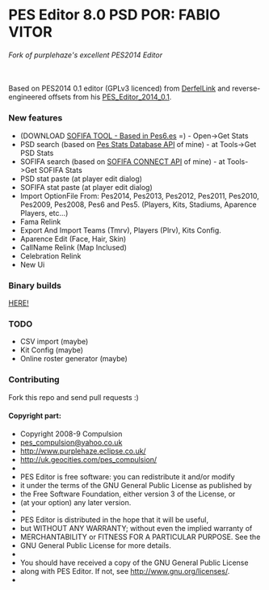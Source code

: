 # PES Editor 8.0 PSD POR: FABIO VITOR
###### Fork of purplehaze's excellent PES2014 Editor
\
Based on PES2014 0.1 editor (GPLv3 licenced) from [DerfelLink](https://www.evo-web.co.uk/members/derfellink.30046/) and reverse-engineered offsets from his [PES_Editor_2014_0.1](https://www.mediafire.com/file/yfgzaykd6lgwscs/PESEditor5-6-08-09-10-11-12-13-14v0.1_%25281%2529.zip/file).

### New features
* (DOWNLOAD [SOFIFA TOOL - Based in Pes6.es](https://github.com/FVitor7/PES-EDITOR-7.0-PSD/raw/master/SOFIFA-Beta.exe) =) - Open->Get Stats
* PSD search (based on [Pes Stats Database API](https://github.com/FVitor7/api-pes-stats-database) of mine) - at Tools->Get PSD Stats
* SOFIFA search (based on [SOFIFA CONNECT API](https://github.com/FVitor7/connect-api-sofifa) of mine) - at Tools->Get SOFIFA Stats
* PSD stat paste (at player edit dialog)
* SOFIFA stat paste (at player edit dialog)
* Import OptionFile From: Pes2014, Pes2013, Pes2012, Pes2011, Pes2010, Pes2009, Pes2008, Pes6 and Pes5. (Players, Kits, Stadiums, Aparence Players, etc...)
* Fama Relink
* Export And Import Teams (Tmrv), Players (Plrv), Kits Config.
* Aparence Edit (Face, Hair, Skin)
* CallName Relink (Map Inclused)
* Celebration Relink
* New Ui
### Binary builds
[HERE!](https://github.com/FVitor7/PES-EDITOR-7.0-PSD/releases/)
 
### TODO
* CSV import (maybe)
* Kit Config (maybe)
* Online roster generator (maybe)

### Contributing
Fork this repo and send pull requests :) 
  
#### Copyright part:
 * Copyright 2008-9 Compulsion
 * <pes_compulsion@yahoo.co.uk>
 * <http://www.purplehaze.eclipse.co.uk/>
 * <http://uk.geocities.com/pes_compulsion/>
 *
 * PES Editor is free software: you can redistribute it and/or modify
 * it under the terms of the GNU General Public License as published by
 * the Free Software Foundation, either version 3 of the License, or
 * (at your option) any later version.
 *
 * PES Editor is distributed in the hope that it will be useful,
 * but WITHOUT ANY WARRANTY; without even the implied warranty of
 * MERCHANTABILITY or FITNESS FOR A PARTICULAR PURPOSE.  See the
 * GNU General Public License for more details.
 *
 * You should have received a copy of the GNU General Public License
 * along with PES Editor.  If not, see <http://www.gnu.org/licenses/>.
 *
